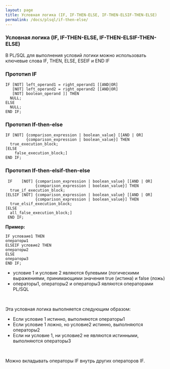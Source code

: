```yaml
---
layout: page
title: Условная логика (IF, IF-THEN-ELSE, IF-THEN-ELSIF-THEN-ELSE)
permalink: /docs/plsql/if-then-else/
---
```


### Условная логика (IF, IF-THEN-ELSE, IF-THEN-ELSIF-THEN-ELSE)



В PL/SQL для выполнения условий логики можно использовать ключевые слова IF, THEN, ELSE, ESEIF и END IF


### Прототип IF


    IF [NOT] left_operand1 = right_operand1 [[AND|OR]
       [NOT] left_operand2 = right_operand2 [[AND|OR]
       [NOT] boolean_operand ]] THEN
      NULL;
    ELSE
      NULL;
    END IF;



### Прототип If-then-else

    IF [NOT] {comparison_expression | boolean_value} [[AND | OR]
             {comparison_expression | boolean_value}] THEN
      true_execution_block;
    [ELSE
        false_execution_block;]
    END IF;


### Прототип If-then-elsif-then-else


     IF    [NOT] {comparison_expression | boolean_value} [[AND | OR]
                 {comparison_expression | boolean_value}] THEN
      true_if_execution_block;
    [ELSIF [NOT] {comparison_expression | boolean_value} [[AND | OR]
                 {comparison_expression | boolean_value}] THEN
      true_elsif_execution_block;
    [ELSE
      all_false_execution_block;]
     END IF;


<strong>Пример:</strong>

    IF условаие1 THEN
    операторы1
    ELSEIF условие2 THEN
    операторы2
    ELSE
    операторы3
    END IF;


<ul>
<li>условие 1 и условие 2 являются булевыми (логическими выражениями, принимающими значения true (истина) и false (ложь)</li>
<li>операторы1, операторы2 и операторы3 являются операторами PL/SQL</li>
</ul>

<br/>

Эта условная логика выполняется следующим образом:

<ul>
<li>Если условие 1 истинно, выполняются операторы1</li>
<li>Если условие 1 ложно, но условие2 истинно, выполняются операторы2</li>
<li>Если ни условие 1, ни условие2 не являются истинными, выполняются операторы3</li>
</ul>

<br/>

Можно вкладывать операторы IF внутрь других операторов IF.
